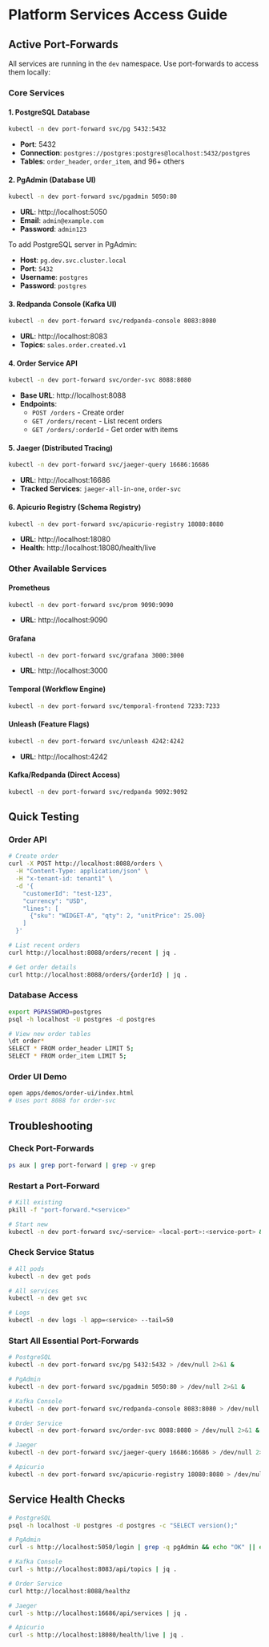 # Platform Services Access Guide

## Active Port-Forwards

All services are running in the `dev` namespace. Use port-forwards to access them locally:

### Core Services

#### 1. PostgreSQL Database
```bash
kubectl -n dev port-forward svc/pg 5432:5432
```
- **Port**: 5432
- **Connection**: `postgres://postgres:postgres@localhost:5432/postgres`
- **Tables**: `order_header`, `order_item`, and 96+ others

#### 2. PgAdmin (Database UI)
```bash
kubectl -n dev port-forward svc/pgadmin 5050:80
```
- **URL**: http://localhost:5050
- **Email**: `admin@example.com`
- **Password**: `admin123`

To add PostgreSQL server in PgAdmin:
- **Host**: `pg.dev.svc.cluster.local`
- **Port**: `5432`
- **Username**: `postgres`
- **Password**: `postgres`

#### 3. Redpanda Console (Kafka UI)
```bash
kubectl -n dev port-forward svc/redpanda-console 8083:8080
```
- **URL**: http://localhost:8083
- **Topics**: `sales.order.created.v1`

#### 4. Order Service API
```bash
kubectl -n dev port-forward svc/order-svc 8088:8080
```
- **Base URL**: http://localhost:8088
- **Endpoints**:
  - `POST /orders` - Create order
  - `GET /orders/recent` - List recent orders
  - `GET /orders/:orderId` - Get order with items

#### 5. Jaeger (Distributed Tracing)
```bash
kubectl -n dev port-forward svc/jaeger-query 16686:16686
```
- **URL**: http://localhost:16686
- **Tracked Services**: `jaeger-all-in-one`, `order-svc`

#### 6. Apicurio Registry (Schema Registry)
```bash
kubectl -n dev port-forward svc/apicurio-registry 18080:8080
```
- **URL**: http://localhost:18080
- **Health**: http://localhost:18080/health/live

### Other Available Services

#### Prometheus
```bash
kubectl -n dev port-forward svc/prom 9090:9090
```
- **URL**: http://localhost:9090

#### Grafana
```bash
kubectl -n dev port-forward svc/grafana 3000:3000
```
- **URL**: http://localhost:3000

#### Temporal (Workflow Engine)
```bash
kubectl -n dev port-forward svc/temporal-frontend 7233:7233
```

#### Unleash (Feature Flags)
```bash
kubectl -n dev port-forward svc/unleash 4242:4242
```
- **URL**: http://localhost:4242

#### Kafka/Redpanda (Direct Access)
```bash
kubectl -n dev port-forward svc/redpanda 9092:9092
```

## Quick Testing

### Order API
```bash
# Create order
curl -X POST http://localhost:8088/orders \
  -H "Content-Type: application/json" \
  -H "x-tenant-id: tenant1" \
  -d '{
    "customerId": "test-123",
    "currency": "USD",
    "lines": [
      {"sku": "WIDGET-A", "qty": 2, "unitPrice": 25.00}
    ]
  }'

# List recent orders
curl http://localhost:8088/orders/recent | jq .

# Get order details
curl http://localhost:8088/orders/{orderId} | jq .
```

### Database Access
```bash
export PGPASSWORD=postgres
psql -h localhost -U postgres -d postgres

# View new order tables
\dt order*
SELECT * FROM order_header LIMIT 5;
SELECT * FROM order_item LIMIT 5;
```

### Order UI Demo
```bash
open apps/demos/order-ui/index.html
# Uses port 8088 for order-svc
```

## Troubleshooting

### Check Port-Forwards
```bash
ps aux | grep port-forward | grep -v grep
```

### Restart a Port-Forward
```bash
# Kill existing
pkill -f "port-forward.*<service>"

# Start new
kubectl -n dev port-forward svc/<service> <local-port>:<service-port> &
```

### Check Service Status
```bash
# All pods
kubectl -n dev get pods

# All services
kubectl -n dev get svc

# Logs
kubectl -n dev logs -l app=<service> --tail=50
```

### Start All Essential Port-Forwards
```bash
# PostgreSQL
kubectl -n dev port-forward svc/pg 5432:5432 > /dev/null 2>&1 &

# PgAdmin
kubectl -n dev port-forward svc/pgadmin 5050:80 > /dev/null 2>&1 &

# Kafka Console
kubectl -n dev port-forward svc/redpanda-console 8083:8080 > /dev/null 2>&1 &

# Order Service
kubectl -n dev port-forward svc/order-svc 8088:8080 > /dev/null 2>&1 &

# Jaeger
kubectl -n dev port-forward svc/jaeger-query 16686:16686 > /dev/null 2>&1 &

# Apicurio
kubectl -n dev port-forward svc/apicurio-registry 18080:8080 > /dev/null 2>&1 &
```

## Service Health Checks

```bash
# PostgreSQL
psql -h localhost -U postgres -d postgres -c "SELECT version();"

# PgAdmin
curl -s http://localhost:5050/login | grep -q pgAdmin && echo "OK" || echo "FAIL"

# Kafka Console
curl -s http://localhost:8083/api/topics | jq .

# Order Service
curl http://localhost:8088/healthz

# Jaeger
curl -s http://localhost:16686/api/services | jq .

# Apicurio
curl -s http://localhost:18080/health/live | jq .
```
